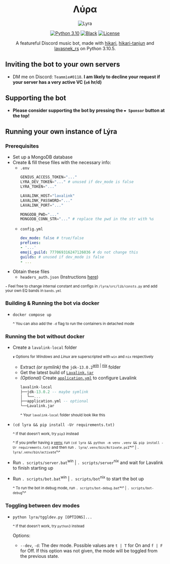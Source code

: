 <div align="center">
   
# Λύρα

![Lyra](https://imgur.com/CmEu7bi.png)

[![Python 3.10](https://img.shields.io/badge/python-3.10-blue.svg)](https://www.python.org/downloads/release/python-390/)
[![Black](https://img.shields.io/badge/code%20style-black-000000.svg)](https://pypi.org/project/black)
[![License](https://img.shields.io/github/license/Fridenity/Lyra)](https://github.com/Fridenity/Lyra/blob/main/LICENSE)
  
A featureful Discord music bot, made with [hikari](https://github.com/hikari-py/hikari), [hikari-tanjun](https://github.com/FasterSpeeding/Tanjun) and [lavasnek_rs](https://github.com/vicky5124/lavasnek_rs) on Python 3.10.5.

</div>

## Inviting the bot to your own servers
* DM me on Discord: `Teammìe#0118`. **I am likely to decline your request if your server has a very active VC (`≳6` hr/d)**

## Supporting the bot
* **Please consider supporting the bot by pressing the `❤️ Sponsor` button at the top!**

## Running your own instance of Lýra
### Prerequisites
* Set up a MongoDB database
* Create & fill these files with the necessary info:
    * `.env`
        ```py
        GENIUS_ACCESS_TOKEN="..."
        LYRA_DEV_TOKEN="..." # unused if dev_mode is false
        LYRA_TOKEN="..."

        LAVALINK_HOST="lavalink"
        LAVALINK_PASSWORD="..."
        LAVALINK_PORT="..."

        MONGODB_PWD="..."
        MONGODB_CONN_STR="..." # replace the pwd in the str with %s
        ```
    * `config.yml`
        ```yml
        dev_mode: false # true/false
        prefixes:
        - '...'
        emoji_guild: 777069316247126036 # do not change this
        guilds: # unused if dev_mode is false
        - ...
        ```
* Obtain these files
    * `headers_auth.json` (Instructions [here](https://ytmusicapi.readthedocs.io/en/latest/setup.html))

<sup>**`-`** Feel free to change internal constant and configs in `/lyra/src/lib/consts.py` and add your own EQ bands in `bands.yml` </sup>
### Building & Running the bot via docker
* 
    ```
    docker compose up
    ``` 

    <sup>**`^`** You can also add the `-d` flag to run the containers in detached mode</sup>

### Running the bot without docker
* Create a `lavalink-local` folder

    <sup>**`∨`** Options for *Windows* and *Linux* are superscripted with `win` and `nix` respectively</sup>
    * Extract *(or symlink)* the `jdk-13.0.2`<sup>[win](https://download.java.net/java/GA/jdk13.0.2/d4173c853231432d94f001e99d882ca7/8/GPL/openjdk-13.0.2_windows-x64_bin.zip) | [nix](https://download.java.net/java/GA/jdk13.0.2/d4173c853231432d94f001e99d882ca7/8/GPL/openjdk-13.0.2_linux-x64_bin.tar.gz)</sup> folder
    * Get the latest build of [`Lavalink.jar`](https://ci.fredboat.com/repository/download/Lavalink_Build/9447:id/Lavalink.jar)
    * *(Optional)* Create [`application.yml`](https://github.com/freyacodes/Lavalink/blob/master/LavalinkServer/application.yml.example) to configure Lavalink
        ```hs
        lavalink-local
        ├──jdk-13.0.2 -- maybe symlink
        │  └──...
        ├──application.yml -- optional
        └──Lavalink.jar
        ```
        <sup>**`^`** Your `lavalink-local` folder should look like this</sup>
*
    ```
    (cd lyra && pip install -Ur requirements.txt)
    ```
    <sup>**`^`** If that doesn't work, try `pip3` instead</sup>
    
    <sup>**`^`** If you prefer having a [venv](https://docs.python.org/3/tutorial/venv.html), run `(cd lyra && python -m venv .venv && pip install -Ur requirements.txt)` and then run `. lyra/.venv/bin/Activate.ps1`ʷᶦⁿ | `. lyra/.venv/bin/activate`ⁿᶦˣ</sup>
    
* Run `. scripts/server.bat`<sup>win</sup> | `. scripts/server`<sup>nix</sup> and wait for Lavalink to finish starting up
* Run `. scripts/bot.bat`<sup>win</sup> |  `. scripts/bot`<sup>nix</sup> to start the bot up

    <sup>**`^`** To run the bot in debug mode, run `. scripts/bot-debug.bat`ʷᶦⁿ | `. scripts/bot-debug`ⁿᶦˣ</sup>

### Toggling between dev modes
* 
    ```
    python lyra/tggldev.py [OPTIONS]...
    ```
    <sup>**`^`** If that doesn't work, try `python3` instead</sup>

    Options:
    * `--dev`, `-d`: The dev mode. Possible values are `t | T` for On and `f | F` for Off. If this option was not given, the mode will be toggled from the previous state.
